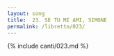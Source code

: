 ```yaml
---
layout: song
title:  23. SE TU MI AMI, SIMONE
permalink: /libretto/023/
---
```

{% include canti/023.md %}   